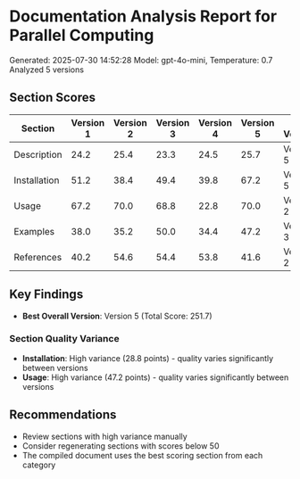 # Documentation Analysis Report for Parallel Computing

Generated: 2025-07-30 14:52:28
Model: gpt-4o-mini, Temperature: 0.7
Analyzed 5 versions

## Section Scores

| Section | Version 1 | Version 2 | Version 3 | Version 4 | Version 5 | Best Version | Best Score |
|---------|---|---|---|---|---|---|---|
| Description | 24.2 | 25.4 | 23.3 | 24.5 | 25.7 | Version 5 | 25.7 |
| Installation | 51.2 | 38.4 | 49.4 | 39.8 | 67.2 | Version 5 | 67.2 |
| Usage | 67.2 | 70.0 | 68.8 | 22.8 | 70.0 | Version 2 | 70.0 |
| Examples | 38.0 | 35.2 | 50.0 | 34.4 | 47.2 | Version 3 | 50.0 |
| References | 40.2 | 54.6 | 54.4 | 53.8 | 41.6 | Version 2 | 54.6 |

## Key Findings

- **Best Overall Version**: Version 5 (Total Score: 251.7)

### Section Quality Variance
- **Installation**: High variance (28.8 points) - quality varies significantly between versions
- **Usage**: High variance (47.2 points) - quality varies significantly between versions

## Recommendations
- Review sections with high variance manually
- Consider regenerating sections with scores below 50
- The compiled document uses the best scoring section from each category